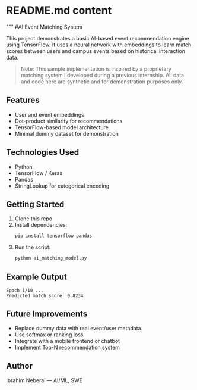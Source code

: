 # README.md content

"""
#AI Event Matching System

This project demonstrates a basic AI-based event recommendation engine using TensorFlow. It uses a neural network with embeddings to learn match scores between users and campus events based on historical interaction data.

>Note: This sample implementation is inspired by a proprietary matching system I developed during a previous internship. All data and code here are synthetic and for demonstration purposes only.

## Features
- User and event embeddings
- Dot-product similarity for recommendations
- TensorFlow-based model architecture
- Minimal dummy dataset for demonstration

## Technologies Used
- Python
- TensorFlow / Keras
- Pandas
- StringLookup for categorical encoding

## Getting Started
1. Clone this repo
2. Install dependencies:
   ```bash
   pip install tensorflow pandas
   ```
3. Run the script:
   ```bash
   python ai_matching_model.py
   ```

## Example Output
```
Epoch 1/10 ...
Predicted match score: 0.8234
```

## Future Improvements
- Replace dummy data with real event/user metadata
- Use softmax or ranking loss
- Integrate with a mobile frontend or chatbot
- Implement Top-N recommendation system

## Author
Ibrahim Neberai — AI/ML, SWE
